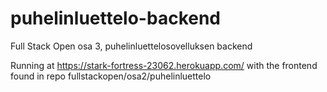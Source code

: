 # puhelinluettelo-backend
Full Stack Open osa 3, puhelinluettelosovelluksen backend

Running at https://stark-fortress-23062.herokuapp.com/ with the frontend found in repo fullstackopen/osa2/puhelinluettelo
